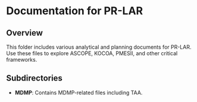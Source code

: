 # Documentation for PR-LAR

## Overview
This folder includes various analytical and planning documents for PR-LAR. Use these files to explore ASCOPE, KOCOA, PMESII, and other critical frameworks.

## Subdirectories
- **MDMP**: Contains MDMP-related files including TAA.
